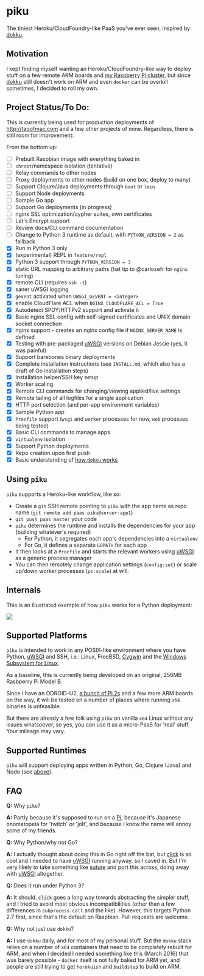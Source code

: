 # piku

The tiniest Heroku/CloudFoundry-like PaaS you've ever seen, inspired by [dokku][dokku].

## Motivation

I kept finding myself wanting an Heroku/CloudFoundry-like way to deploy stuff on a few remote ARM boards and [my Raspberry Pi cluster][raspi-cluster], but since [dokku][dokku] still doesn't work on ARM and even `docker` can be overkill sometimes, I decided to roll my own.

## Project Status/To Do:

This is currently being used for production deployments of http://taoofmac.com and a few other projects of mine. Regardless, there is still room for improvement:

From the bottom up:

- [ ] Prebuilt Raspbian image with everything baked in
- [ ] `chroot`/namespace isolation (tentative)
- [ ] Relay commands to other nodes
- [ ] Proxy deployments to other nodes (build on one box, deploy to many) 
- [ ] Support Clojure/Java deployments through `boot` or `lein` 
- [ ] Support Node deployments
- [ ] Sample Go app
- [ ] Support Go deployments (in progress)
- [ ] nginx SSL optimization/cypher suites, own certificates
- [ ] Let's Encrypt support
- [ ] Review docs/CLI command documentation
- [ ] Change to Python 3 runtime as default, with `PYTHON_VERSION = 2` as fallback
- [x] Run in Python 3 only
- [x] (experimental) REPL in `feature/repl`
- [x] Python 3 support through `PYTHON_VERSION = 3`
- [x] static URL mapping to arbitrary paths (hat tip to @carlosefr for `nginx` tuning)
- [x] remote CLI (requires `ssh -t`)
- [x] saner uWSGI logging
- [x] `gevent` activated when `UWSGI_GEVENT = <integer>` 
- [x] enable CloudFlare ACL when `NGINX_CLOUDFLARE_ACL = True` 
- [x] Autodetect SPDY/HTTPv2 support and activate it
- [x] Basic nginx SSL config with self-signed certificates and UNIX domain socket connection
- [x] nginx support - creates an nginx config file if `NGINX_SERVER_NAME` is defined
- [x] Testing with pre-packaged [uWSGI][uwsgi] versions on Debian Jessie (yes, it was painful)
- [x] Support barebones binary deployments
- [x] Complete installation instructions (see `INSTALL.md`, which also has a draft of Go installation steps)
- [x] Installation helper/SSH key setup
- [x] Worker scaling 
- [x] Remote CLI commands for changing/viewing applied/live settings
- [x] Remote tailing of all logfiles for a single application
- [x] HTTP port selection (and per-app environment variables)
- [x] Sample Python app
- [X] `Procfile` support (`wsgi` and `worker` processes for now, `web` processes being tested)
- [x] Basic CLI commands to manage apps
- [x] `virtualenv` isolation
- [x] Support Python deployments
- [x] Repo creation upon first push
- [x] Basic understanding of [how `dokku` works](http://off-the-stack.moorman.nu/2013-11-23-how-dokku-works.html)

## Using `piku`

`piku` supports a Heroku-like workflow, like so:

* Create a `git` SSH remote pointing to `piku` with the app name as repo name (`git remote add paas piku@server:app1`) 
* `git push paas master` your code
* `piku` determines the runtime and installs the dependencies for your app (building whatever's required)
    * For Python, it segregates each app's dependencies into a `virtualenv`
    * For Go, it defines a separate `GOPATH` for each app
* It then looks at a `Procfile` and starts the relevant workers using [uWSGI][uwsgi] as a generic process manager
* You can then remotely change application settings (`config:set`) or scale up/down worker processes (`ps:scale`) at will.

## Internals

This is an illustrated example of how `piku` works for a Python deployment:

![](img/piku.png)

## Supported Platforms

`piku` is intended to work in any POSIX-like environment where you have Python, [uWSGI][uwsgi] and SSH, i.e.: 
Linux, FreeBSD, [Cygwin][cygwin] and the [Windows Subsystem for Linux][wsl].

As a baseline, this is currently being developed on an original, 256MB Rasbperry Pi Model B.

Since I have an ODROID-U2, [a bunch of Pi 2s][raspi-cluster] and a few more ARM boards on the way, it will be tested on a number of places where running `x64` binaries is unfeasible.

But there are already a few folk using `piku` on vanilla `x64` Linux without any issues whatsoever, so yes, you can use it as a micro-PaaS for 'real' stuff. Your mileage may vary.

## Supported Runtimes

`piku` will support deploying apps written in Python, Go, Clojure (Java) and Node (see [above](#project-statustodo)).

## FAQ

**Q:** Why `piku`?

**A:** Partly because it's supposed to run on a [Pi][pi], because it's Japanese onomatopeia for 'twitch' or 'jolt', and because I know the name will annoy some of my friends.

**Q:** Why Python/why not Go?

**A:** I actually thought about doing this in Go right off the bat, but [click][click] is so cool and I needed to have [uWSGI][uwsgi] running anyway, so I caved in. But I'm very likely to take something like [suture](https://github.com/thejerf/suture) and port this across, doing away with [uWSGI][uwsgi] altogether.

**Q:** Does it run under Python 3?

**A:** It should. `click` goes a long way towards abstracting the simpler stuff, and I tried to avoid most obvious incompatibilities (other than a few differences in `subprocess.call` and the like). However, this targets Python 2.7 first, since that's the default on Raspbian. Pull requests are welcome.

**Q:** Why not just use `dokku`?

**A:** I use `dokku` daily, and for most of my personal stuff. But the `dokku` stack relies on a number of `x64` containers that need to be completely rebuilt for ARM, and when I decided I needed something like this (March 2016) that was barely possible - `docker` itself is not fully baked for ARM yet, and people are still trying to get `herokuish` and `buildstep` to build on ARM.

[click]: http://click.pocoo.org
[pi]: http://www.raspberrypi.org
[dokku]: https://github.com/dokku/dokku
[raspi-cluster]: https://github.com/rcarmo/raspi-cluster
[cygwin]: http://www.cygwin.com
[uwsgi]: https://github.com/unbit/uwsgi
[wsl]: https://en.wikipedia.org/wiki/Windows_Subsystem_for_Linux
